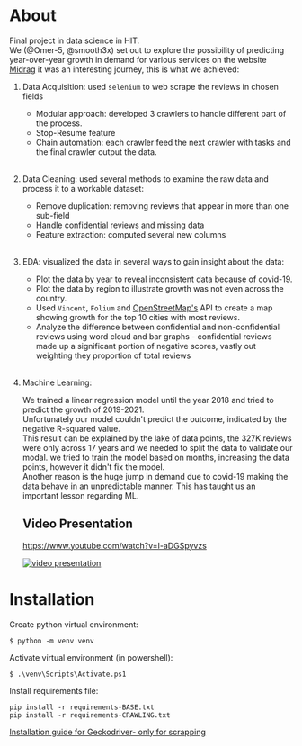 # About

Final project in data science in HIT. <br>
We (@Omer-5, @smooth3x) set out to explore the possibility of predicting year-over-year growth in demand for various services on the website [Midrag](www.midrag.co.il) it was an interesting journey, this is what we achieved:
1. Data Acquisition: used `selenium` to web scrape the reviews in chosen fields
    * Modular approach: developed 3 crawlers to handle different part of the process.
    * Stop-Resume feature
    * Chain automation: each crawler feed the next crawler with tasks and the final crawler output the data.
    <br><br>
2. Data Cleaning: used several methods to examine the raw data and process it to a workable dataset:
    * Remove duplication: removing reviews that appear in more than one sub-field
    * Handle confidential reviews and missing data
    * Feature extraction: computed several new columns
    <br><br>
3. EDA: visualized the data in several ways to gain insight about the data:
    * Plot the data by year to reveal inconsistent data because of covid-19.
    * Plot the data by  region to illustrate growth was not even across the country.
    * Used `Vincent`, `Folium` and [OpenStreetMap's](www.openstreetmap.org) API to create a map showing growth for the top 10 cities with most reviews.
    * Analyze the difference between confidential and non-confidential reviews using word cloud and bar graphs - confidential reviews made up a significant portion of negative scores, vastly out weighting they proportion of total reviews
    <br><br>
4. Machine Learning:

    We trained a linear regression model until the year 2018 and tried to predict the growth of 2019-2021. <br>
    Unfortunately our model couldn't predict the outcome, indicated by the negative R-squared value. <br>
    This result can be explained by the lake of data points, the 327K reviews were only across 17 years and we needed to split the data to validate our modal. we tried to train the model based on months, increasing the data points, however it didn't fix the model.
    <br>
    Another reason is the huge jump in demand due to covid-19 making the data behave in an  unpredictable manner. This has taught us an important lesson regarding ML.

    ## Video Presentation
    https://www.youtube.com/watch?v=I-aDGSpyvzs

    [![video presentation](http://img.youtube.com/vi/I-aDGSpyvzs/0.jpg)](http://www.youtube.com/watch?v=I-aDGSpyvzs)


# Installation

Create python virtual environment:
```
$ python -m venv venv
```

Activate virtual environment (in powershell):
```
$ .\venv\Scripts\Activate.ps1
```

Install requirements file:
```
pip install -r requirements-BASE.txt
pip install -r requirements-CRAWLING.txt

```

[Installation guide for Geckodriver- only for scrapping](https://github.com/mozilla/geckodriver/releases/tag/v0.32.0)




